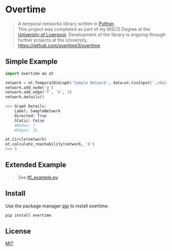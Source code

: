 # Overtime
> A temporal networks library written in [Python](https://www.python.org/).  
> This project was completed as part of my MSCS Degree at the [University of Liverpool](https://www.liverpool.ac.uk/).
> Development of the library is ongoing through further projects at the University.  
> https://github.com/overtime3/overtime


## Simple Example
```python
import overtime as ot

network = ot.TemporalDiGraph('Sample Network', data=ot.CsvInput('./data/network.csv'))
network.add_node('g')
network.add_edge('f', 'h', 3)
network.details()

>>>	Graph Details: 
	Label: SampleNetwork 
	Directed: True 
	Static: False
	#Nodes: 7 
	#Edges: 15

ot.Circle(network)
ot.calculate_reachability(network, 'b')
>>> 5
```



## Extended Example
> See [tfl_example.py](https://github.com/soca-git/COMP702-Temporal-Networks-Library/blob/master/tfl_example.py).


## Install

Use the package manager [pip](https://pip.pypa.io/en/stable/) to install overtime.

```bash
pip install overtime
```


## License

[MIT](https://choosealicense.com/licenses/mit/)
